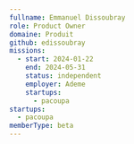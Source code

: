 ```yaml
---
fullname: Emmanuel Dissoubray
role: Product Owner
domaine: Produit
github: edissoubray
missions:
  - start: 2024-01-22
    end: 2024-05-31
    status: independent
    employer: Ademe
    startups:
      - pacoupa
startups:
  - pacoupa
memberType: beta
---
```

